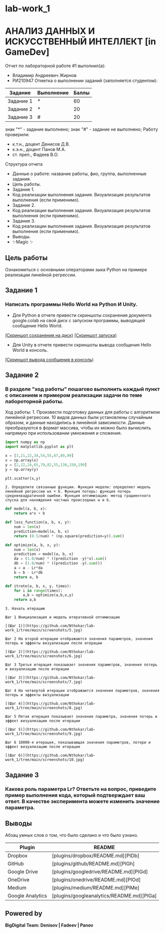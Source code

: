 # lab-work_1
 # АНАЛИЗ ДАННЫХ И ИСКУССТВЕННЫЙ ИНТЕЛЛЕКТ [in GameDev]
Отчет по лабораторной работе #1 выполнил(а):
- Владимир Андреевич Жирнов
- РИ210947
Отметка о выполнении заданий (заполняется студентом):

| Задание | Выполнение | Баллы |
| ------ | ------ | ------ |
| Задание 1 | * | 60 |
| Задание 2 | * | 20 |
| Задание 3 | # | 20 |

знак "*" - задание выполнено; знак "#" - задание не выполнено;
Работу проверили:
- к.т.н., доцент Денисов Д.В.
- к.э.н., доцент Панов М.А.
- ст. преп., Фадеев В.О.


Структура отчета

- Данные о работе: название работы, фио, группа, выполненные задания.
- Цель работы.
- Задание 1.
- Код реализации выполнения задания. Визуализация результатов выполнения (если применимо).
- Задание 2.
- Код реализации выполнения задания. Визуализация результатов выполнения (если применимо).
- Задание 3.
- Код реализации выполнения задания. Визуализация результатов выполнения (если применимо).
- Выводы.
- ✨Magic ✨

## Цель работы
Ознакомиться с основными операторами зыка Python на примере реализации линейной регрессии.

## Задание 1
### Написать программы Hello World на Python И Unity.
- Для Python в отчете привести скриншоты сохранения документа google.colab на свой диск с запуском программы, выводящей сообщение Hello World.

[(Скриншот сохранения на диск)](https://github.com/Nthokar/lab-work_1/tree/main/screenshots/2.jpg)
[(Скриншот запуска)](https://github.com/Nthokar/lab-work_1/tree/main/screenshots/1.jpg)


- Для Unity в отчете привести скриншоты вывода сообщения Hello World в консоль.

[(Скриншот вывода сообщения в консоль)](https://github.com/Nthokar/lab-work_1/tree/main/screenshots/1.jpg)


## Задание 2
### В разделе "ход работы" пошагово выполнить каждый пункт с описанием и примером реализации задачи по теме лабороторной работы.
Ход работы:
	1. Произвести подготовку данных для работы с алгоритмом линейной регрессии. 10 видов данных были установлены случайным образом, и данные находились в линейной зависимости. Данные преобразуются в формат массива, чтобы их можно было вычислить напрямую  при использовании умножения и сложения.

```py
import numpy as np
import matplotlib.pyplot as plt

x = [3,21,22,34,54,55,67,89,99]
x = np.array(x)
y = [2,22,24,65,79,82,55,130,150,199]
y = np.array(y)

plt.scatter(x,y)
```
	2. Определите связанные функции. Функция модели: определяет модель линейной регрессии wx + b. Функция потерь: функция потерь среднеквадратичной ошибки. Функция оптимизации: метод градиентного спуска для нахождения частных происзодных w и b.

```py
def model(a, b, x):
	return a*x + b

def loss_function(a, b, x, y):
	num = len(x)
	prediction=model(a, b, x)
	return (0.5/num) * (np.square(prediction=y)).sum()

def optimize(a, b, x, y):
	num = len(x)
	prediction = model(a, b, x)
	da = (1.0/num) * ((prediction -y)*x).sum()
	db = (1.0/num) * ((prediction -y).sum())
	a = a - Lr*da
	b = b - Lr*db
	return a, b

def itrate(a, b, x, y, times):
	for i in range(times):
		a,b = optimize(a,b,x,y)
	return a,b
```
	3. Начать итерацию

	Шаг 1 Инициализация и модель итеративной оптимизации

	[(Шаг 1)](https://github.com/Nthokar/lab-work_1/tree/main/screenshots/5.jpg)

	Шаг 2 На второй итерации отображаются значения параметров, значения потерь и эффекты визуализации после итерации

	[(Шаг 2)](https://github.com/Nthokar/lab-work_1/tree/main/screenshots/6.jpg)

	Шаг 3 Третья итерация показывает значения параметров, значения потерь и визуализацию после итерации

	[(Шаг 3)](https://github.com/Nthokar/lab-work_1/tree/main/screenshots/7.jpg)

	Шаг 4 На четвертой итерации отображаются значения параметров, значения потерь и эффекты визуализации

	[(Шаг 4)](https://github.com/Nthokar/lab-work_1/tree/main/screenshots/8.jpg)

	Шаг 5 Пятая итерация показывает значение параметра, значения потерь и эффект визуализации после итерации

	[(Шаг 5)](https://github.com/Nthokar/lab-work_1/tree/main/screenshots/9.jpg)

	Шаг 6 10000-я итерация, показывающая значения параметров, потери и эффект визуализацию после итерации

	[(Шаг 6)](https://github.com/Nthokar/lab-work_1/tree/main/screenshots/10.jpg)


## Задание 3
### Какова роль параметра Lr? Ответьте на вопрос, приведите пример выполнения кода, который подтверждает ваш ответ. В качестве эксперимента можете изменить значение параметра.

## Выводы

Абзац умных слов о том, что было сделано и что было узнано.

| Plugin | README |
| ------ | ------ |
| Dropbox | [plugins/dropbox/README.md][PlDb] |
| GitHub | [plugins/github/README.md][PlGh] |
| Google Drive | [plugins/googledrive/README.md][PlGd] |
| OneDrive | [plugins/onedrive/README.md][PlOd] |
| Medium | [plugins/medium/README.md][PlMe] |
| Google Analytics | [plugins/googleanalytics/README.md][PlGa] |

## Powered by

**BigDigital Team: Denisov | Fadeev | Panov**
